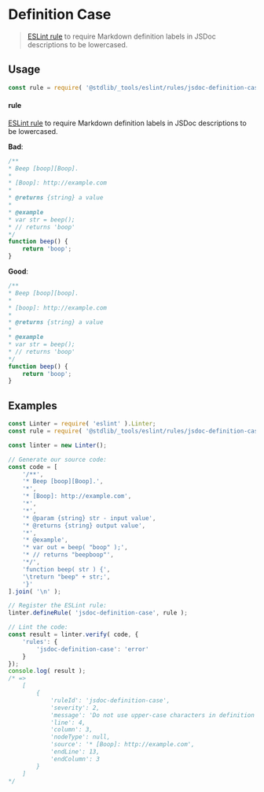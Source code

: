 <!--

@license Apache-2.0

Copyright (c) 2018 The Stdlib Authors.

Licensed under the Apache License, Version 2.0 (the "License");
you may not use this file except in compliance with the License.
You may obtain a copy of the License at

   http://www.apache.org/licenses/LICENSE-2.0

Unless required by applicable law or agreed to in writing, software
distributed under the License is distributed on an "AS IS" BASIS,
WITHOUT WARRANTIES OR CONDITIONS OF ANY KIND, either express or implied.
See the License for the specific language governing permissions and
limitations under the License.

-->

# Definition Case

> [ESLint rule][eslint-rules] to require Markdown definition labels in JSDoc descriptions to be lowercased.

<section class="intro">

</section>

<!-- /.intro -->

<section class="usage">

## Usage

```javascript
const rule = require( '@stdlib/_tools/eslint/rules/jsdoc-definition-case' );
```

#### rule

[ESLint rule][eslint-rules] to require Markdown definition labels in JSDoc descriptions to be lowercased.

**Bad**:

<!-- eslint-disable stdlib/jsdoc-definition-case, stdlib/jsdoc-markdown-remark -->

```javascript
/**
* Beep [boop][Boop].
*
* [Boop]: http://example.com
*
* @returns {string} a value
*
* @example
* var str = beep();
* // returns 'boop'
*/
function beep() {
    return 'boop';
}
```

**Good**:

```javascript
/**
* Beep [boop][boop].
*
* [boop]: http://example.com
*
* @returns {string} a value
*
* @example
* var str = beep();
* // returns 'boop'
*/
function beep() {
    return 'boop';
}
```

</section>

<!-- /.usage -->

<section class="examples">

## Examples

<!-- eslint no-undef: "error" -->

```javascript
const Linter = require( 'eslint' ).Linter;
const rule = require( '@stdlib/_tools/eslint/rules/jsdoc-definition-case' );

const linter = new Linter();

// Generate our source code:
const code = [
    '/**',
    '* Beep [boop][Boop].',
    '*',
    '* [Boop]: http://example.com',
    '*',
    '*',
    '* @param {string} str - input value',
    '* @returns {string} output value',
    '*',
    '* @example',
    '* var out = beep( "boop" );',
    '* // returns "beepboop"',
    '*/',
    'function beep( str ) {',
    '\treturn "beep" + str;',
    '}'
].join( '\n' );

// Register the ESLint rule:
linter.defineRule( 'jsdoc-definition-case', rule );

// Lint the code:
const result = linter.verify( code, {
    'rules': {
        'jsdoc-definition-case': 'error'
    }
});
console.log( result );
/* =>
    [
        {
            'ruleId': 'jsdoc-definition-case',
            'severity': 2,
            'message': 'Do not use upper-case characters in definition labels',
            'line': 4,
            'column': 3,
            'nodeType': null,
            'source': '* [Boop]: http://example.com',
            'endLine': 13,
            'endColumn': 3
        }
    ]
*/
```

</section>

<!-- /.examples -->

<!-- Section for related `stdlib` packages. Do not manually edit this section, as it is automatically populated. -->

<section class="related">

</section>

<!-- /.related -->

<!-- Section for all links. Make sure to keep an empty line after the `section` element and another before the `/section` close. -->

<section class="links">

[eslint-rules]: https://eslint.org/docs/developer-guide/working-with-rules

</section>

<!-- /.links -->
